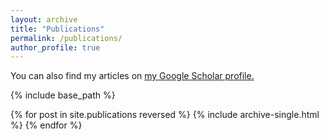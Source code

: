 ```yaml
---
layout: archive
title: "Publications"
permalink: /publications/
author_profile: true
---
```


You can also find my articles on <u><a href="{{author.googlescholar}}">my Google Scholar profile</a>.</u>
  
{% include base_path %}

{% for post in site.publications reversed %} {% include archive-single.html %} {% endfor %}
